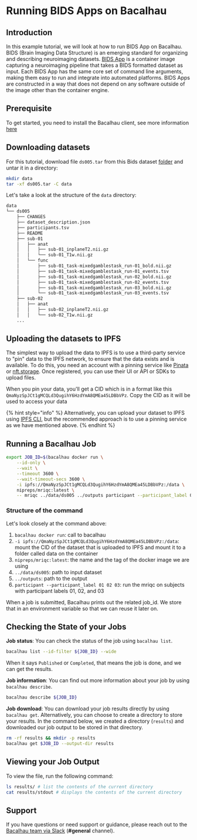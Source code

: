 # Running BIDS Apps on Bacalhau

## Introduction

In this example tutorial, we will look at how to run BIDS App on Bacalhau. BIDS (Brain Imaging Data Structure) is an emerging standard for organizing and describing neuroimaging datasets. [BIDS App](https://bids-apps.neuroimaging.io/about/) is a container image capturing a neuroimaging pipeline that takes a BIDS formatted dataset as input. Each BIDS App has the same core set of command line arguments, making them easy to run and integrate into automated platforms. BIDS Apps are constructed in a way that does not depend on any software outside of the image other than the container engine.

## Prerequisite[​](http://localhost:3000/examples/molecular-dynamics/BIDS/#prerequisite) <a href="#prerequisite" id="prerequisite"></a>

To get started, you need to install the Bacalhau client, see more information [here](../../getting-started/installation.md)

## Downloading datasets[​](http://localhost:3000/examples/molecular-dynamics/BIDS/#downloading-datasets) <a href="#downloading-datasets" id="downloading-datasets"></a>

For this tutorial, download file `ds005.tar` from this Bids dataset [folder](https://drive.google.com/drive/folders/0B2JWN60ZLkgkMGlUY3B4MXZIZW8?resourcekey=0-EYVSOlRbxeFKO8NpjWWM3w) and untar it in a directory:

```bash
mkdir data
tar -xf ds005.tar -C data 
```

Let's take a look at the structure of the `data` directory:

```bash
data
└── ds005
    ├── CHANGES
    ├── dataset_description.json
    ├── participants.tsv
    ├── README
    ├── sub-01
    │   ├── anat
    │   │   ├── sub-01_inplaneT2.nii.gz
    │   │   └── sub-01_T1w.nii.gz
    │   └── func
    │       ├── sub-01_task-mixedgamblestask_run-01_bold.nii.gz
    │       ├── sub-01_task-mixedgamblestask_run-01_events.tsv
    │       ├── sub-01_task-mixedgamblestask_run-02_bold.nii.gz
    │       ├── sub-01_task-mixedgamblestask_run-02_events.tsv
    │       ├── sub-01_task-mixedgamblestask_run-03_bold.nii.gz
    │       └── sub-01_task-mixedgamblestask_run-03_events.tsv
    ├── sub-02
    │   ├── anat
    │   │   ├── sub-02_inplaneT2.nii.gz
    │   │   └── sub-02_T1w.nii.gz
    ...
```

## Uploading the datasets to IPFS[​](http://localhost:3000/examples/molecular-dynamics/BIDS/#uploading-the-datasets-to-ipfs) <a href="#uploading-the-datasets-to-ipfs" id="uploading-the-datasets-to-ipfs"></a>

The simplest way to upload the data to IPFS is to use a third-party service to "pin" data to the IPFS network, to ensure that the data exists and is available. To do this, you need an account with a pinning service like [Pinata](https://app.pinata.cloud/pinmanager) or [nft.storage](https://nft.storage/docs/how-to/nftup/). Once registered, you can use their UI or API or SDKs to upload files.

When you pin your data, you'll get a CID which is in a format like this `QmaNyzSpJCt1gMCQLd3QugihY6HzdYmA8QMEa45LDBbVPz`. Copy the CID as it will be used to access your data

{% hint style="info" %}
Alternatively, you can upload your dataset to IPFS using [IPFS CLI](https://docs.ipfs.tech/install/command-line/#official-distributions), but the recommended approach is to use a pinning service as we have mentioned above.
{% endhint %}

## Running a Bacalhau Job[​](http://localhost:3000/examples/molecular-dynamics/BIDS/#running-a-bacalhau-job) <a href="#running-a-bacalhau-job" id="running-a-bacalhau-job"></a>

```bash
export JOB_ID=$(bacalhau docker run \
    --id-only \
    --wait \
    --timeout 3600 \
    --wait-timeout-secs 3600 \
    -i ipfs://QmaNyzSpJCt1gMCQLd3QugihY6HzdYmA8QMEa45LDBbVPz:/data \
    nipreps/mriqc:latest \
    -- mriqc ../data/ds005 ../outputs participant --participant_label 01 02 03)
```

### Structure of the command[​](http://localhost:3000/examples/molecular-dynamics/BIDS/#structure-of-the-command) <a href="#structure-of-the-command" id="structure-of-the-command"></a>

Let's look closely at the command above:

1. `bacalhau docker run`: call to bacalhau
2. `-i ipfs://QmaNyzSpJCt1gMCQLd3QugihY6HzdYmA8QMEa45LDBbVPz:/data`: mount the CID of the dataset that is uploaded to IPFS and mount it to a folder called data on the container
3. `nipreps/mriqc:latest`: the name and the tag of the docker image we are using
4. `../data/ds005`: path to input dataset
5. `../outputs`: path to the output
6. `participant --participant_label 01 02 03`: run the mriqc on subjects with participant labels 01, 02, and 03

When a job is submitted, Bacalhau prints out the related job\_id. We store that in an environment variable so that we can reuse it later on.

## Checking the State of your Jobs[​](http://localhost:3000/examples/molecular-dynamics/BIDS/#checking-the-state-of-your-jobs) <a href="#checking-the-state-of-your-jobs" id="checking-the-state-of-your-jobs"></a>

**Job status**: You can check the status of the job using `bacalhau list`.

```bash
bacalhau list --id-filter ${JOB_ID} --wide
```

When it says `Published` or `Completed`, that means the job is done, and we can get the results.

**Job information**: You can find out more information about your job by using `bacalhau describe`.

```bash
bacalhau describe ${JOB_ID}
```

**Job download**: You can download your job results directly by using `bacalhau get`. Alternatively, you can choose to create a directory to store your results. In the command below, we created a directory (`results`) and downloaded our job output to be stored in that directory.

```bash
rm -rf results && mkdir -p results
bacalhau get $JOB_ID --output-dir results
```

## Viewing your Job Output[​](http://localhost:3000/examples/molecular-dynamics/BIDS/#viewing-your-job-output) <a href="#viewing-your-job-output" id="viewing-your-job-output"></a>

To view the file, run the following command:

```bash
ls results/ # list the contents of the current directory 
cat results/stdout # displays the contents of the current directory 
```

## Support[​](http://localhost:3000/examples/molecular-dynamics/BIDS/#support) <a href="#support" id="support"></a>

If you have questions or need support or guidance, please reach out to the [Bacalhau team via Slack](https://bacalhauproject.slack.com/ssb/redirect) (**#general** channel).
